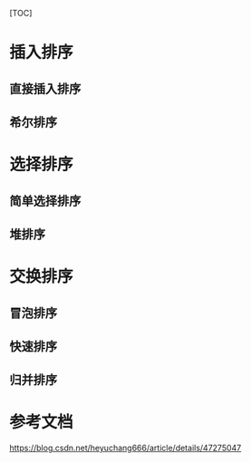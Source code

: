 [TOC]



# 插入排序

## 直接插入排序

## 希尔排序

# 选择排序

## 简单选择排序

## 堆排序

# 交换排序

## 冒泡排序

## 快速排序

## 归并排序

# 参考文档

https://blog.csdn.net/heyuchang666/article/details/47275047